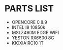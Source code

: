 # PARTS LIST

- OPENCORE 0.8.9
- INTEL I9 10850k
- MSI Z490M EDGE WIFI
- YESTON RX6600 8G
- KIOXIA RC10 1T

